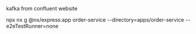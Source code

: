 kafka from confluent website

<!-- Common command -->
npx nx g @nx/express:app order-service --directory=apps/order-service --e2eTestRunner=none